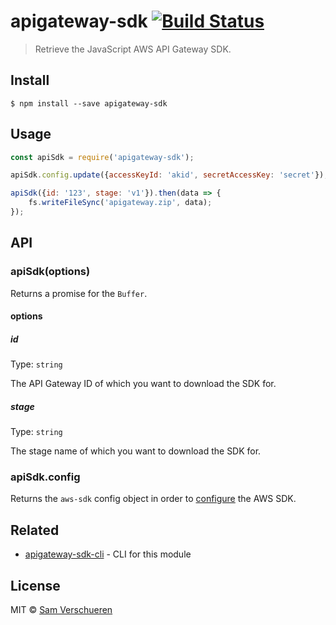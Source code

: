 # apigateway-sdk [![Build Status](https://travis-ci.org/SamVerschueren/apigateway-sdk.svg?branch=master)](https://travis-ci.org/SamVerschueren/apigateway-sdk)

> Retrieve the JavaScript AWS API Gateway SDK.


## Install

```
$ npm install --save apigateway-sdk
```


## Usage

```js
const apiSdk = require('apigateway-sdk');

apiSdk.config.update({accessKeyId: 'akid', secretAccessKey: 'secret'});

apiSdk({id: '123', stage: 'v1'}).then(data => {
	fs.writeFileSync('apigateway.zip', data);
});
```


## API

### apiSdk(options)

Returns a promise for the `Buffer`.

#### options

##### id

Type: `string`

The API Gateway ID of which you want to download the SDK for.

##### stage

Type: `string`

The stage name of which you want to download the SDK for.

### apiSdk.config

Returns the `aws-sdk` config object in order to [configure](http://docs.aws.amazon.com/AWSJavaScriptSDK/guide/node-configuring.html) the AWS SDK.


## Related

- [apigateway-sdk-cli](https://github.com/SamVerschueren/apigateway-sdk-cli) - CLI for this module


## License

MIT © [Sam Verschueren](http://github.com/SamVerschueren)
